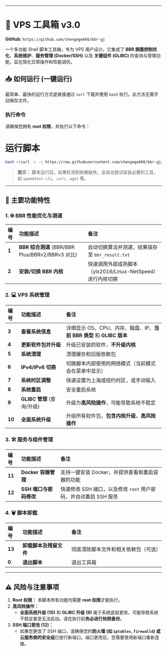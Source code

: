 -----

# 🚀  VPS 工具箱 v3.0

**GitHub:** `https://github.com/chengege666/bbr-gj`

一个多功能 Shell 脚本工具箱，专为 VPS 用户设计。它集成了 **BBR 拥塞控制优化**、**系统维护**、**服务管理 (Docker/SSH)** 以及 **关键组件 (GLIBC)** 的查询与管理功能，旨在简化日常操作和性能调优。

## 📥 如何运行 (一键运行)

最简单、最快的运行方式是直接通过 `curl` 下载并使用 `bash` 执行。此方法无需手动保存文件。

### **执行命令**

请确保您拥有 **root 权限**，并执行以下命令：


# 运行脚本
```bash
bash <(curl -L -s https://raw.githubusercontent.com/chengege666/bbr-gj/main/vpsgj.sh)
```

> **提示：** 脚本运行后，如果检测到依赖缺失，会自动尝试安装必要的工具，如 `speedtest-cli`、`curl`、`wget` 等。

-----

## 🌟 主要功能特性

### 1\. 🌐 BBR 性能优化与测速

| 编号 | 功能描述 | 备注 |
| :--- | :--- | :--- |
| **1** | **BBR 综合测速** (BBR/BBR Plus/BBRv2/BBRv3 对比) | 自动切换算法并测速，结果保存至 `bbr_result.txt` |
| **2** | **安装/切换 BBR 内核** | 快速调用外部成熟脚本（ylx2016/Linux-NetSpeed）进行内核切换 |

### 2\. 💻 VPS 系统管理

| 编号 | 功能描述 | 备注 |
| :--- | :--- | :--- |
| **3** | **查看系统信息** | 详细显示 OS、CPU、内存、磁盘、IP、**当前 BBR 类型** 和 **GLIBC 版本** |
| **4** | **更新软件包并升级** | 升级已安装的软件，**不升级内核** |
| **5** | **系统清理** | 清理缓存和旧版依赖包 |
| **6** | **IPv4/IPv6 切换** | 切换脚本内部使用的网络模式（当前模式会在菜单中显示） |
| **7** | **系统时区调整** | 快速设置为上海或纽约时区，或手动输入 |
| **8** | **系统重启** | 安全重启系统 |
| **9** | **GLIBC 管理** (查询/升级) | 升级为**高风险操作**，可能导致系统不稳定 |
| **10** | **全面系统升级** | 升级所有软件包，**包含内核升级**，**高风险操作** |

### 3\. 🛠️ 服务与组件管理

| 编号 | 功能描述 | 备注 |
| :--- | :--- | :--- |
| **11** | **Docker 容器管理** | 支持一键安装 Docker，并提供查看和重启容器的功能 |
| **12** | **SSH 端口与密码修改** | 快速修改 SSH 端口，以及修改 `root` 用户密码，并自动重启 SSH 服务 |

### 4\. 🗑️ 脚本卸载

| 编号 | 功能描述 | 备注 |
| :--- | :--- | :--- |
| **13** | **卸载脚本及残留文件** | 彻底清除脚本文件和相关依赖包（可选）|
| **0** | **退出脚本** | 退出工具箱 |

-----

## ⚠️ 风险与注意事项

1.  **Root 权限：** 本脚本所有功能均需要 **root 权限**才能执行。
2.  **高风险操作：**
      * **全面系统升级 (10)** 和 **GLIBC 升级 (9)** 属于系统底层更改，可能导致系统不稳定甚至无法启动。请在执行前**务必进行快照备份**。
3.  **SSH 端口更改 (12)：**
      * 如果您更改了 SSH 端口，请确保您的**防火墙 (如 `iptables`, `firewalld`) 或云服务商的安全组**已放行新端口。端口更改后，您需要使用新端口重新连接。
